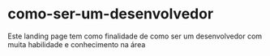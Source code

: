 # como-ser-um-desenvolvedor
Este landing page tem como finalidade de como ser um desenvolvedor com muita habilidade e conhecimento na área
